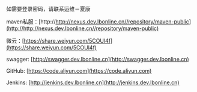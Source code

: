 如需要登录密码，请联系运维－夏康

maven私服：[http://http://nexus.dev.lbonline.cn//repository/maven-public](http://http://nexus.dev.lbonline.cn//repository/maven-public)

微云：[https://share.weiyun.com/5COUl4f](https://share.weiyun.com/5COUl4f)

swagger: [http://swagger.dev.lbonline.cn](http://swagger.dev.lbonline.cn)

GitHub: [https://code.aliyun.com](https://code.aliyun.com)

Jenkins: [http://jenkins.dev.lbonline.cn](http://jenkins.dev.lbonline.cn)

